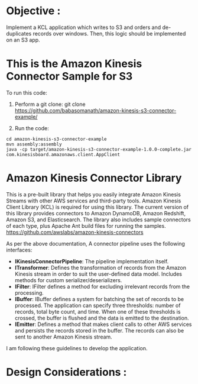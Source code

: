 # Objective :
  Implement a KCL application which writes to S3 and orders and de-duplicates records over windows. Then, this logic should be implemented on an S3 app.
   
# This is the Amazon Kinesis Connector Sample for S3

To run this code:

1) Perform a git clone:
 git clone https://github.com/babasomanath/amazon-kinesis-s3-connector-example/

2) Run the code:
```
cd amazon-kinesis-s3-connector-example
mvn assembly:assembly
java -cp target/amazon-kinesis-s3-connector-example-1.0.0-complete.jar com.kinesisboard.amazonaws.client.AppClient
```



# Amazon Kinesis Connector Library

This is a pre-built library that helps you easily integrate Amazon Kinesis Streams with other AWS services and third-party tools. Amazon Kinesis Client Library (KCL) is required for using this library. The current version of this library provides connectors to Amazon DynamoDB, Amazon Redshift, Amazon S3, and Elasticsearch. The library also includes sample connectors of each type, plus Apache Ant build files for running the samples. https://github.com/awslabs/amazon-kinesis-connectors

As per the above documentation, A connector pipeline uses the following interfaces:

+ **IKinesisConnectorPipeline**: The pipeline implementation itself.
+ **ITransformer**: Defines the transformation of records from the Amazon Kinesis stream in order to suit the user-defined data model. Includes methods for custom serializer/deserializers.
+ **IFilter**: IFilter defines a method for excluding irrelevant records from the processing.
+ **IBuffer**: IBuffer defines a system for batching the set of records to be processed. The application can specify three thresholds: number of records, total byte count, and time. When one of these thresholds is crossed, the buffer is flushed and the data is emitted to the destination.
+ **IEmitter**: Defines a method that makes client calls to other AWS services and persists the records stored in the buffer. The records can also be sent to another Amazon Kinesis stream.


I am following these guidelines to develop the application.

# Design Considerations :


